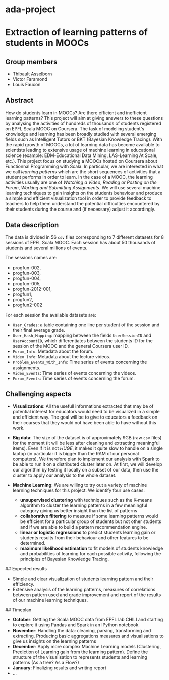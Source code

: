 # ada-project
# Extraction of learning patterns of students in MOOCs

## Group members

- Thibault Asselborn
- Victor Faramond
- Louis Faucon

## Abstract

How do students learn in MOOCs? Are there efficient and inefficient learning patterns? This project will aim at giving answers to these questions by analysing the activities of hundreds of thousands of students registered on EPFL Scala MOOC on Coursera. The task of modeling student's knowledge and learning has been broadly studied with several emerging fields such as Intelligent Tutors or BKT (Bayesian Knowledge Tracing). With the rapid growth of MOOCs, a lot of learning data has become available to scientists leading to extensive usage of machine learning in educational science (example: EDM-Educational Data Mining, LAS-Learning At Scale, etc.). This project focus on studying a MOOCs hosted on Coursera about Functionnal Programming with Scala. In particular, we are interested in what we call *learning patterns* which are the short sequences of activities that a student performs in order to learn. In the case of a MOOC, the learning activities usually are one of *Watching a Video*, *Reading or Posting on the Forum*, *Working and Submitting Assignments*. We will use several machine learning techniques to gain insights on the students behaviour and produce a simple and efficient visualization tool in order to provide feedback to teachers to help them understand the potential difficulties encountered by their students during the course and (if necessary) adjust it accordingly.

## Data description

The data is divided in 56 `csv` files corresponding to 7 different datasets for 8 sessions of EPFL Scala MOOC. Each session has about 50 thousands of students and several millions of events.

The sessions names are:
- progfun-002,
- progfun-003,
- progfun-004,
- progfun-005,
- progfun-2012-001,
- progfun1,
- progfun2,
- progfun2-002

For each session the available datasets are:
- `User_Grades`: a table containing one line per student of the session and their final average grade.
- `User_Hash_Mapping`: mapping between the fields `UserSessionID` and `UserAccountID`, which differentiates between the students ID for the session of the MOOC and the general Coursera user ID.
- `Forum_Info`: Metadata about the forum.
- `Video_Info`: Metadata about the lecture videos.
- `Problem_Events_With_Info`: Time series of events concerning the assignments.
- `Video_Events`: Time series of events concerning the videos.
- `Forum_Events`: Time series of events concerning the forum.

## Challenging aspects

- **Visualizations**:
All the usefull informations extracted that may be of potential interest for educators would need to be visualized in a simple and efficient way. The goal will be to give to educators a feedback on their courses that they would not have been able to have without this work.

- **Big data**:
The size of the dataset is of approximately 9GB (raw `csv` files) for the moment (it will be less after cleaning and extracting meaningful items). Even if it is not *HUGE*, it makes it quite slow to handle on a single laptop (in particular it is bigger than the RAM of our personal computers). We therefore plan to implement our analysis with Spark to be able to run it on a distributed cluster later on. At first, we will develop our algorithm by testing it locally on a subset of our data, then use the cluster to apply our analysis to the whole dataset.

- **Machine Learning**:
We are willing to try out a variety of machine learning techniques for this project. We identify four use cases:
    * **unsupervised clustering** with techniques such as the K-means algorithm to cluster the learning patterns in a few meaningful category giving us better insight than the list of patterns
    * **collaborative filtering** to measure if some learning patterns would be efficient for a particular group of students but not other students and if we are able to build a pattern recommendation engine.
    * **linear or logistic regressions** to predict students learning gain or students results from their behaviour and other features to be determined.
    * **maximum likelihood estimation** to fit models of students knowledge and probabilities of learning for each possible activity, following the principles of Bayesian Knowledge Tracing.

## Expected results

- Simple and clear visualization of students learning pattern and their efficiency.
- Extensive analysis of the learning patterns, measures of correlations between pattern used and grade improvement and report of the results of our machine learning techniques.

## Timeplan

- **October**:
Getting the Scala MOOC data from EPFL lab CHILI and starting to explore it using Pandas and Spark in an IPython notebook.
- **November**:
Handling the data: cleaning, parsing, transforming and extracting. Producing basic aggregations measures and visualisations to give us insights on the learning patterns
- **December**:
Apply more complex Machine Learning models (Clustering, Prediction of Learning gain from the learning pattern). Define the structure of the visualisation to represents students and learning patterns (As a tree? As a Flow?)
- **January**:
Finalizing results and writing report
- ...
